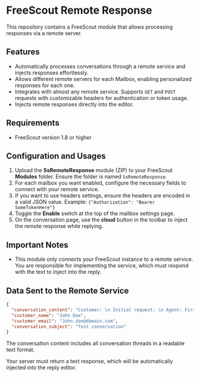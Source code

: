 # FreeScout Remote Response

This repository contains a FreeScout module that allows processing responses via a remote server.

## Features

- Automatically processes conversations through a remote service and injects responses effortlessly.
- Allows different remote servers for each Mailbox, enabling personalized responses for each one.
- Integrates with almost any remote service. Supports `GET` and `POST` requests with customizable headers for authentication or token usage.
- Injects remote responses directly into the editor.

## Requirements

- FreeScout version 1.8 or higher

## Configuration and Usages

1. Upload the **SsRemoteResponse** module (ZIP) to your FreeScout **Modules** folder. Ensure the folder is named `SsRemoteResponse`.
2. For each mailbox you want enabled, configure the necessary fields to connect with your remote service.
3. If you want to use headers settings, ensure the headers are encoded in a valid JSON value. Example: `{"Authorization": "Bearer SomeTokenHere"}`
4. Toggle the **Enable** switch at the top of the mailbox settings page.
5. On the conversation page, use the **cloud** button in the toolbar to inject the remote response while replying.

## Important Notes

- This module only connects your FreeScout instance to a remote service. You are responsible for implementing the service, which must respond with the text to inject into the reply.

## Data Sent to the Remote Service

```json
{
  "conversation_content": "Customer: \n Initial request: \n Agent: First response \n Customer: Customer response",
  "customer_name": "John Doe",
  "customer_email": "John.doe@domain.com",
  "conversation_subject": "Test conversation"
}
```

The conversation content includes all conversation threads in a readable text format.

Your server must return a text response, which will be automatically injected into the reply editor.
